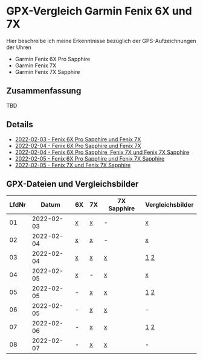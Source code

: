 GPX-Vergleich Garmin Fenix 6X und 7X
====================================

Hier beschreibe ich meine Erkenntnisse bezüglich der
GPS-Aufzeichnungen der Uhren

- Garmin Fenix 6X Pro Sapphire
- Garmin Fenix 7X
- Garmin Fenix 7X Sapphire

Zusammenfassung
---------------

TBD

Details
-------

- [2022-02-03 - Fenix 6X Pro Sapphire und Fenix 7X](2022-02-03.md)
- [2022-02-04 - Fenix 6X Pro Sapphire und Fenix 7X](2022-02-04_kornwestheim.md)
- [2022-02-04 - Fenix 6X Pro Sapphire, Fenix 7X und Fenix 7X Sapphire](2022-02-04_bad-mergentheim.md)
- [2022-02-05 - Fenix 6X Pro Sapphire und Fenix 7X Sapphire](2022-02-05_67_bad-mergentheim.md)
- [2022-02-05 - Fenix 7X und Fenix 7X Sapphire](2022-02-05_77_bad-mergentheim.md)

GPX-Dateien und Vergleichsbilder
--------------------------------

<!--
Aus irgendeinem Grund funktionieren MD-Links
in der Tabelle nicht, wie verwenden "normale"
HTML-Links
-->

LfdNr| Datum      | 6X                                        | 7X                                        | 7X Sapphire                                        | Vergleichsbilder
-----| -----------|-------------------------------------------|-------------------------------------------|----------------------------------------------------|------------------
01   | 2022-02-03 | <a href="/data/2022-02-03_6x.gpx">x</a>   | <a href="/data/2022-02-03_7x.gpx">x</a>   | -                                                  | <a href="/images/2022-02-03_vergleich.png">x</a>
02   | 2022-02-04 | <a href="/data/2022-02-04_6x.gpx">x</a>   | <a href="/data/2022-02-04_7x.gpx">x</a>   | -                                                  | <a href="/images/2022-02-04_vergleich-kornwestheim.png">x</a>
03   | 2022-02-04 | <a href="/data/2022-02-04_2_6x.gpx">x</a> | <a href="/data/2022-02-04_2_7x.gpx">x</a> | <a href="/data/2022-02-04_2_7x-sapphire.gpx">x</a> | <a href="/images/2022-02-04_vergleich-bad-mergentheim.png">1</a> <a href="/images/2022-02-04_vergleich-bad-mergentheim2.png">2</a>
04   | 2022-02-05 | <a href="/data/2022-02-05_6x.gpx">x</a>   | -                                         | <a href="/data/2022-02-05_7x-sapphire.gpx">x</a>   | <a href="/images/2022-02-05_vergleich-bad-mergentheim.png">x</a>
05   | 2022-02-05 | -                                         | <a href="/data/2022-02-05_2_7x.gpx">x</a> | <a href="/data/2022-02-05_2_7x-sapphire.gpx">x</a> | <a href="/images/2022-02-05_2_vergleich-bad-mergentheim.png">1</a> <a href="/images/2022-02-05_2_vergleich-bad-mergentheim2.png">2</a>
06   | 2022-02-05 | -                                         | <a href="/data/2022-02-05_3_7x.gpx">x</a> | <a href="/data/2022-03-05_2_7x-sapphire.gpx">x</a> | -
07   | 2022-02-06 | -                                         | <a href="/data/2022-02-06_7x.gpx">x</a>   | <a href="/data/2022-02-06_7x-sapphire.gpx">x</a>   | <a href="/images/2022-02-06_vergleich-bad-mergentheim.png">1</a> <a href="/images/2022-02-06_vergleich-bad-mergentheim2.png">2</a>
08   | 2022-02-07 | -                                         | <a href="/data/2022-02-07_7x.gpx">x</a>   | <a href="/data/2022-02-07_7x-sapphire.gpx">x</a>   | -
